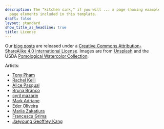 ```yaml
---
description: The "kitchen sink," if you will ... a page showing examples of type and
  page elements included in this template.
draft: false
layout: standard
show_title_as_headline: true
title: License
---
```


Our [blog posts](/blog/) are released under a [Creative Commons Attribution-ShareAlike 4.0 International License](http://creativecommons.org/licenses/by-sa/4.0/).
Images are from [Unsplash](https://unsplash.com/) and the USDA [Pomological Watercolor Collection](https://naldc.nal.usda.gov/usda_pomological_watercolor).

Artists:

-   [Tony Pham](https://unsplash.com/@tonyphamvn)
-   [Rachel Kelli](https://unsplash.com/@rachelkelli)
-   [Alice Pasqual](https://unsplash.com/@stri_khedonia)
-   [Bruna Branco](https://unsplash.com/@brunabranco)
-   [cyril mazarin](https://unsplash.com/@cyril_m)
-   [Mark Adriane](https://unsplash.com/@markadriane)
-   [Eder Oliveira](https://unsplash.com/@edersampaio)
-   [Mariia Zakatiura](https://unsplash.com/@mzakatiura)
-   [Francesca Grima](https://unsplash.com/@francescagrima)
-   [Jaeyoung Geoffrey Kang](https://unsplash.com/@geoffreykang_21)

<center>
<i class="fab fa-creative-commons fa-2x"></i><i class="fab fa-creative-commons-by fa-2x"></i><i class="fab fa-creative-commons-sa fa-2x"></i>
</center>
